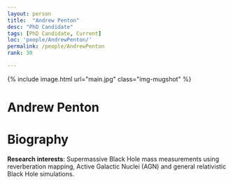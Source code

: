 ```yaml
---
layout: person
title:  "Andrew Penton"
desc: "PhD Candidate"
tags: [PhD Candidate, Current]
loc: 'people/AndrewPenton/'
permalink: /people/AndrewPenton
rank: 30

---
```

 
{% include image.html url="main.jpg" class="img-mugshot" %}
<div class="text-center" markdown="1">

# Andrew Penton

</div>
 
# Biography

**Research interests**:  Supermassive Black Hole mass measurements using
    reverberation mapping, Active Galactic Nuclei (AGN) and general relativistic
    Black Hole simulations.

